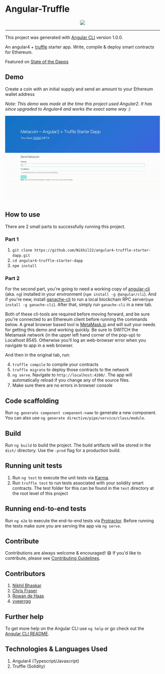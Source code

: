 # Angular-Truffle

<p align="center">		
  <img src="https://github.com/Nikhil22/angular2-truffle-starter-dapp/blob/master/src/assets/logo.png">		
 </p>		
 	
 ------------------------		

This project was generated with [Angular CLI](https://github.com/angular/angular-cli) version 1.0.0.

An angular4 + [truffle](https://github.com/trufflesuite/truffle) starter app. Write, compile & deploy smart contracts for Ethereum.

Featured on [State of the Dapps](https://dapps.ethercasts.com/dapp/angular2-truffle-starter-dapp)

## Demo
Create a coin with an initial supply and send an amount to your Ethereum wallet address

*Note: This demo was made at the time this project used Angular2. It has since upgraded to Angular4 and works the exact same way :)*

![demo](src/assets/demo.gif)

## How to use
There are 2 small parts to successfully running this project.

### Part 1

1. `git clone https://github.com/Nikhil22/angular4-truffle-starter-dapp.git`
2. `cd angular4-truffle-starter-dapp`
3. `npm install`

### Part 2
For the second part, you're going to need a working copy of [angular-cli](https://github.com/angular/angular-cli) (aka. `ng`) installed in your environment (`npm install -g @angular/cli`). And if you're new, install [ganache-cli](https://github.com/trufflesuite/ganache-cli) to run a local blockchain RPC server(`npm install -g ganache-cli`). After that, simply run `ganache-cli` in a new tab. 

Both of these cli-tools are required before moving forward, and be sure you're connected to an Ethereum client before running the commands below. A great browser based tool is [MetaMask.io](https://metamask.io) and will suit your needs for getting this demo and working quickly.  Be sure to SWITCH the Metamask network (in the upper left hand corner of the pop-up) to Localhost 8545. Otherwise you'll log an web-browser error when you navigate to app in a web browser.

And then in the original tab, run:

4. `truffle compile` to compile your contracts
5. `truffle migrate` to deploy those contracts to the network
6. `ng serve`. Navigate to `http://localhost:4200/`. The app will automatically reload if you change any of the source files.
7. Make sure there are no errors in browser console

## Code scaffolding

Run `ng generate component component-name` to generate a new component. You can also use `ng generate directive/pipe/service/class/module`.

## Build

Run `ng build` to build the project. The build artifacts will be stored in the `dist/` directory. Use the `-prod` flag for a production build.

## Running unit tests

1. Run `ng test` to execute the unit tests via [Karma](https://karma-runner.github.io).
2. Run `truffle test` to run tests associated with your solidity smart contracts. The test folder for this can be found in the `test` directory at the root level of this project

## Running end-to-end tests

Run `ng e2e` to execute the end-to-end tests via [Protractor](http://www.protractortest.org/).
Before running the tests make sure you are serving the app via `ng serve`.

## Contribute

Contributions are always welcome & encouraged! :smile: If you'd like to contribute, please see [Contributing Guidelines](CONTRIBUTE.md).

## Contributors
1. [Nikhil Bhaskar](https://github.com/Nikhil22)
2. [Chris Fraser](https://github.com/chrisfraser)
3. [Rowan de Haas](https://github.com/rowandh)
4. [vveerrgg](https://github.com/vveerrgg)

## Further help

To get more help on the Angular CLI use `ng help` or go check out the [Angular CLI README](https://github.com/angular/angular-cli/blob/master/README.md).

## Technologies & Languages Used
1. Angular4 (Typescript/Javascript)
2. Truffle (Solidity)
